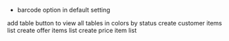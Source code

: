 - barcode option in default setting

add table button to view all tables in colors by status
create customer items list
create offer items list
create price item list
